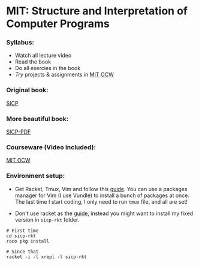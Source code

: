 MIT: Structure and Interpretation of Computer Programs
======================================================

### Syllabus:

- Watch all lecture video
- Read the book
- Do all exercies in the book
- _Try_ projects & assignments in [MIT OCW][3]

### Original book:

[SICP][1]

### More beautiful book:

[SICP-PDF][2]

### Courseware (Video included):

[MIT OCW][3]

### Environment setup:

- Get Racket, Tmux, Vim and follow this [guide][4]. You can use a packages manager for Vim (I use Vundle) to install a bunch of packages at once. The last time I start coding, I only need to run `tmux` file, and all are set!

- Don't use racket as the [guide][4], instead you might want to install my fixed version in `sicp-rkt` folder.

```
# First time
cd sicp-rkt
raco pkg install

# Since that
racket -i -l xrepl -l sicp-rkt
```

[1]: http://mitpress.mit.edu/sicp/
[2]: https://github.com/sarabander/sicp-pdf
[3]: http://ocw.mit.edu/courses/electrical-engineering-and-computer-science/6-001-structure-and-interpretation-of-computer-programs-spring-2005/syllabus/
[4]: http://crash.net.nz/posts/2014/08/configuring-vim-for-sicp/


